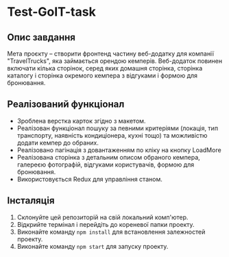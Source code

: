 # Test-GoIT-task

## Опис завдання

Мета проєкту – створити фронтенд частину веб-додатку для компанії "TravelTrucks", яка займається орендою кемперів. 
Веб-додаток повинен включати кілька сторінок, серед яких домашня сторінка, сторінка каталогу і сторінка окремого кемпера з відгуками і формою для бронювання.

## Реалізований функціонал

- Зроблена верстка карток згідно з макетом.
- Реалізован функціонал пошуку за  певними критеріями (локація, тип транспорту, наявність кондиціонера, кухні тощо) та можливістю додати кемпер до обраних.
- Реалізовано пагінація з довантаженням по кліку на кнопку LoadMore
- Реалізована сторінка з детальним описом обраного кемпера, галереєю фотографій, відгуками користувачів, формою для бронювання.
- Використовується Redux для управління станом.

## Інсталяція

1. Склонуйте цей репозиторій на свій локальний комп'ютер.
2. Відкрийте термінал і перейдіть до кореневої папки проекту.
3. Виконайте команду `npm install` для встановлення залежностей проекту.
4. Виконайте команду `npm start` для запуску проекту.
